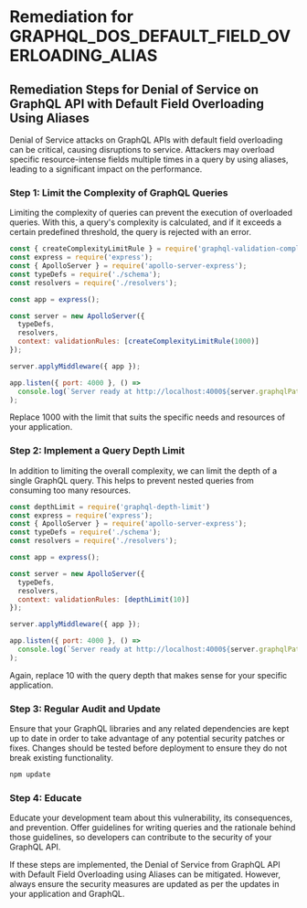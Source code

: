 # Remediation for GRAPHQL_DOS_DEFAULT_FIELD_OVERLOADING_ALIAS

## Remediation Steps for Denial of Service on GraphQL API with Default Field Overloading Using Aliases
Denial of Service attacks on GraphQL APIs with default field overloading can be critical, causing disruptions to service. Attackers may overload specific resource-intense fields multiple times in a query by using aliases, leading to a significant impact on the performance. 

### Step 1: Limit the Complexity of GraphQL Queries
Limiting the complexity of queries can prevent the execution of overloaded queries. With this, a query's complexity is calculated, and if it exceeds a certain predefined threshold, the query is rejected with an error.
```javascript
const { createComplexityLimitRule } = require('graphql-validation-complexity');
const express = require('express');
const { ApolloServer } = require('apollo-server-express');
const typeDefs = require('./schema');
const resolvers = require('./resolvers');

const app = express();

const server = new ApolloServer({
  typeDefs,
  resolvers,
  context: validationRules: [createComplexityLimitRule(1000)]
});

server.applyMiddleware({ app });

app.listen({ port: 4000 }, () =>
  console.log(`Server ready at http://localhost:4000${server.graphqlPath}`)
);
```
Replace 1000 with the limit that suits the specific needs and resources of your application.

### Step 2: Implement a Query Depth Limit
In addition to limiting the overall complexity, we can limit the depth of a single GraphQL query. This helps to prevent nested queries from consuming too many resources.
```javascript
const depthLimit = require('graphql-depth-limit')
const express = require('express');
const { ApolloServer } = require('apollo-server-express');
const typeDefs = require('./schema');
const resolvers = require('./resolvers');

const app = express();

const server = new ApolloServer({
  typeDefs,
  resolvers,
  context: validationRules: [depthLimit(10)]
});

server.applyMiddleware({ app });

app.listen({ port: 4000 }, () =>
  console.log(`Server ready at http://localhost:4000${server.graphqlPath}`)
);
```
Again, replace 10 with the query depth that makes sense for your specific application.

### Step 3: Regular Audit and Update
Ensure that your GraphQL libraries and any related dependencies are kept up to date in order to take advantage of any potential security patches or fixes. Changes should be tested before deployment to ensure they do not break existing functionality.
```bash
npm update
```

### Step 4: Educate
Educate your development team about this vulnerability, its consequences, and prevention. Offer guidelines for writing queries and the rationale behind those guidelines, so developers can contribute to the security of your GraphQL API.

If these steps are implemented, the Denial of Service from GraphQL API with Default Field Overloading using Aliases can be mitigated. However, always ensure the security measures are updated as per the updates in your application and GraphQL.